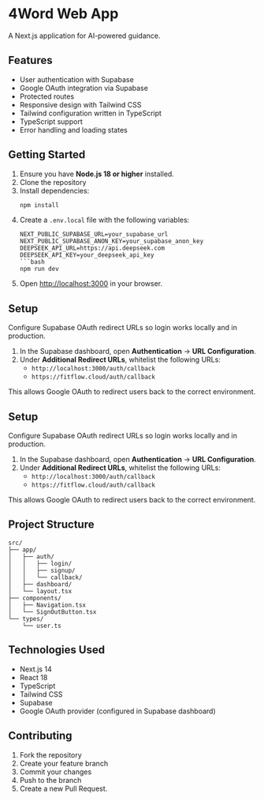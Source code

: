# 4Word Web App

A Next.js application for AI-powered guidance.

## Features

- User authentication with Supabase
- Google OAuth integration via Supabase
- Protected routes
- Responsive design with Tailwind CSS
- Tailwind configuration written in TypeScript
- TypeScript support
- Error handling and loading states

## Getting Started

1. Ensure you have **Node.js 18 or higher** installed.
2. Clone the repository
3. Install dependencies:
   ```bash
   npm install
   ```
4. Create a `.env.local` file with the following variables:
   ```
   NEXT_PUBLIC_SUPABASE_URL=your_supabase_url
   NEXT_PUBLIC_SUPABASE_ANON_KEY=your_supabase_anon_key
   DEEPSEEK_API_URL=https://api.deepseek.com
   DEEPSEEK_API_KEY=your_deepseek_api_key
   ```bash
   npm run dev
   ```
5. Open [http://localhost:3000](http://localhost:3000) in your browser.

## Setup

Configure Supabase OAuth redirect URLs so login works locally and in production.

1. In the Supabase dashboard, open **Authentication** → **URL Configuration**.
2. Under **Additional Redirect URLs**, whitelist the following URLs:
   - `http://localhost:3000/auth/callback`
   - `https://fitflow.cloud/auth/callback`

This allows Google OAuth to redirect users back to the correct environment.

## Setup

Configure Supabase OAuth redirect URLs so login works locally and in production.

1. In the Supabase dashboard, open **Authentication** → **URL Configuration**.
2. Under **Additional Redirect URLs**, whitelist the following URLs:
   - `http://localhost:3000/auth/callback`
   - `https://fitflow.cloud/auth/callback`

This allows Google OAuth to redirect users back to the correct environment.

## Project Structure

```
src/
├── app/
│   ├── auth/
│   │   ├── login/
│   │   ├── signup/
│   │   └── callback/
│   ├── dashboard/
│   └── layout.tsx
├── components/
│   ├── Navigation.tsx
│   └── SignOutButton.tsx
└── types/
    └── user.ts
```

## Technologies Used

- Next.js 14
- React 18
- TypeScript
- Tailwind CSS
- Supabase
- Google OAuth provider (configured in Supabase dashboard)

## Contributing

1. Fork the repository
2. Create your feature branch
3. Commit your changes
4. Push to the branch
5. Create a new Pull Request.
